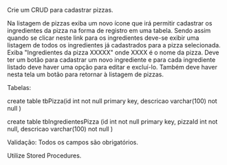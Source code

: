 Crie um CRUD para cadastrar pizzas. 

Na listagem de pizzas exiba um novo ícone que irá permitir cadastrar os ingredientes da pizza na forma de registro em uma tabela. Sendo assim quando se clicar neste link para os ingredientes deve-se exibir uma listagem de todos os ingredientes já cadastrados para a pizza selecionada. Exiba "Ingredientes da pizza XXXXX" onde XXXX é o nome da pizza. Deve ter um botão para cadastrar um novo ingrediente e para cada ingrediente listado deve haver uma opção para editar e excluí-lo. Também deve haver nesta tela um botão para retornar à listagem de pizzas.

Tabelas:

create table tbPizza(id int not null primary key, descricao varchar(100) not null )

create table tbIngredientesPizza (id int not null primary key,  pizzaId  int not null, descricao varchar(100) not null )

Validação:  Todos os campos são obrigatórios.

Utilize Stored Procedures.
